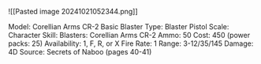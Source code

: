 ![[Pasted image 20241021052344.png]]

Model: Corellian Arms CR-2 Basic Blaster
Type: Blaster Pistol
Scale: Character
Skill: Blasters: Corellian Arms CR-2
Ammo: 50
Cost: 450 (power packs: 25)
Availability: 1, F, R, or X
Fire Rate: 1
Range: 3-12/35/145
Damage: 4D
Source: Secrets of Naboo (pages 40-41)